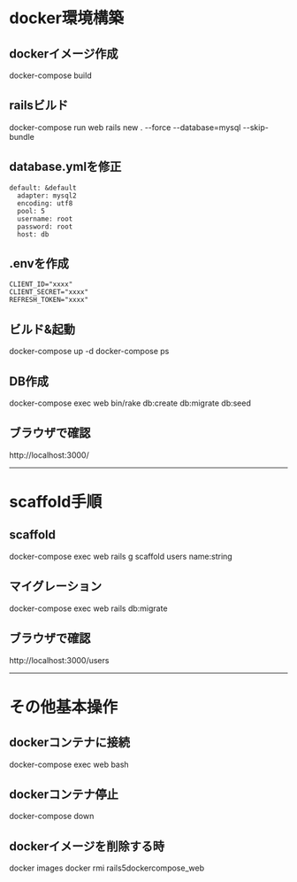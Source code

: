 # docker環境構築

## dockerイメージ作成
docker-compose build

## railsビルド
docker-compose run web rails new . --force --database=mysql --skip-bundle

## database.ymlを修正
```
default: &default
  adapter: mysql2
  encoding: utf8
  pool: 5
  username: root
  password: root
  host: db
```

## .envを作成
```
CLIENT_ID="xxxx"
CLIENT_SECRET="xxxx"
REFRESH_TOKEN="xxxx"
```

## ビルド&起動
docker-compose up -d
docker-compose ps

## DB作成 
docker-compose exec web bin/rake db:create db:migrate db:seed

## ブラウザで確認
http://localhost:3000/

---

# scaffold手順

## scaffold
docker-compose exec web rails g scaffold users name:string
## マイグレーション
docker-compose exec web rails db:migrate

## ブラウザで確認
http://localhost:3000/users

---

# その他基本操作

## dockerコンテナに接続
docker-compose exec web bash

## dockerコンテナ停止
docker-compose down

## dockerイメージを削除する時
docker images
docker rmi rails5dockercompose_web
